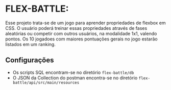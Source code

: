 # FLEX-BATTLE:
Esse projeto trata-se de um jogo para aprender propriedades de flexbox em CSS.
O usuário poderá treinar essas propriedades através de fases aleatórias ou competir com outros usuários, na modalidade 1x1, valendo pontos. Os 10 jogadoes com maiores pontuações gerais no jogo estarão listados em um ranking.

## Configurações
- Os scripts SQL encontram-se no diretório `flex-battle/db`
- O JSON da Collection do postman encontra-se no diretório `flex-battle/api/src/main/resources` 
